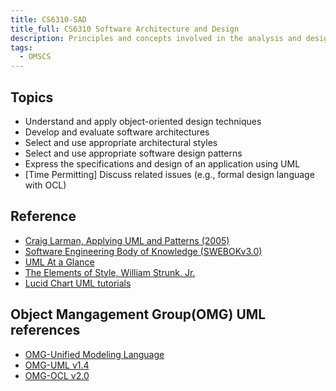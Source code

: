 ```yaml
---
title: CS6310-SAD
title_full: CS6310 Software Architecture and Design
description: Principles and concepts involved in the analysis and design of large software systems
tags:
  - OMSCS
---
```


## Topics

- Understand and apply object-oriented design techniques
- Develop and evaluate software architectures
- Select and use appropriate architectural styles
- Select and use appropriate software design patterns
- Express the specifications and design of an application using UML
- [Time Permitting] Discuss related issues (e.g., formal design language with OCL)

## Reference

- [Craig Larman, Applying UML and Patterns (2005)](https://www.oreilly.com/library/view/applying-uml-and/0131489062/)
- [Software Engineering Body of Knowledge (SWEBOKv3.0)](https://cs.fit.edu/~kgallagher/Schtick/Serious/SWEBOKv3.pdf)
- [UML At a Glance](https://docs.nomagic.com/display/NMDOC/Quick+Reference+Guides?preview=/70389199/70389210/no-magic-quick-reference-guide_uml.pdf)
- [The Elements of Style, William Strunk, Jr.](https://www.bartleby.com/141/)
- [Lucid Chart UML tutorials](https://www.youtube.com/watch?v=UI6lqHOVHic)

## Object Mangagement Group(OMG) UML references
- [OMG-Unified Modeling Language](https://www.omg.org/spec/UML/2.5.1/PDF)
- [OMG-UML v1.4](https://www.omg.org/spec/UML/1.4/PDF)
- [OMG-OCL v2.0](https://www.omg.org/spec/OCL/2.0/PDF)